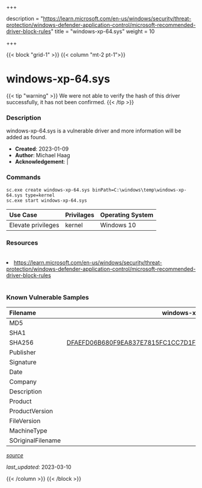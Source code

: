 +++

description = "https://learn.microsoft.com/en-us/windows/security/threat-protection/windows-defender-application-control/microsoft-recommended-driver-block-rules"
title = "windows-xp-64.sys"
weight = 10

+++


{{< block "grid-1" >}}
{{< column "mt-2 pt-1">}}


# windows-xp-64.sys 


{{< tip "warning" >}}
We were not able to verify the hash of this driver successfully, it has not been confirmed.
{{< /tip >}}


### Description

windows-xp-64.sys is a vulnerable driver and more information will be added as found.

- **Created**: 2023-01-09
- **Author**: Michael Haag
- **Acknowledgement**:  | [](https://twitter.com/)

### Commands

```
sc.exe create windows-xp-64.sys binPath=C:\windows\temp\windows-xp-64.sys type=kernel
sc.exe start windows-xp-64.sys
```

| Use Case | Privilages | Operating System | 
|:---- | ---- | ---- |
| Elevate privileges | kernel | Windows 10 |

### Resources
<br>
<li><a href=" https://learn.microsoft.com/en-us/windows/security/threat-protection/windows-defender-application-control/microsoft-recommended-driver-block-rules"> https://learn.microsoft.com/en-us/windows/security/threat-protection/windows-defender-application-control/microsoft-recommended-driver-block-rules</a></li>
<br>

### Known Vulnerable Samples

| Filename | windows-xp-64.sys |
|:---- | ---- | 
| MD5 | <a href="https://www.virustotal.com/gui/file/"></a> |
| SHA1 | <a href="https://www.virustotal.com/gui/file/"></a> |
| SHA256 | <a href="https://www.virustotal.com/gui/file/DFAEFD06B680F9EA837E7815FC1CC7D1F4CC375641AC850667AB20739F46AD22">DFAEFD06B680F9EA837E7815FC1CC7D1F4CC375641AC850667AB20739F46AD22</a> |
| Publisher |  |
| Signature |  |
| Date |  |
| Company |  |
| Description |  |
| Product |  |
| ProductVersion |  |
| FileVersion |  |
| MachineType |  |
| SOriginalFilename |  |



[*source*](https://github.com/magicsword-io/LOLDrivers/tree/main/yaml/windows-xp-64.sys.yml)

*last_updated:* 2023-03-10








{{< /column >}}
{{< /block >}}
